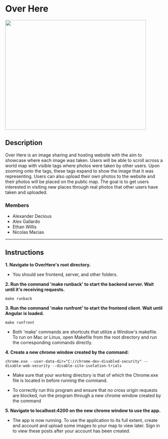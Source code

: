 # Over Here
<img src="https://i.imgur.com/tLoAJlz.png"  width="450" height="350">

## Description
Over Here is an image sharing and hosting website with the aim to showcase where each image was taken. Users will be able to scroll across a world map with visible tags where photos were taken by other users. Upon zooming onto the tags, these tags expand to show the image that it was representing. Users can also upload their own photos to the website and their photos will be placed on the public map. The goal is to get users interested in visiting new places through real photos that other users have taken and uploaded. 

### Members
* Alexander Decious
* Alex Gallardo
* Ethan Willis
* Nicolas Macias

---

## Instructions

**1. Navigate to OverHere's root directory.**

- You should see frontend, server, and other folders.

**2. Run the command 'make runback' to start the backend server. Wait until it's receiving requests.**

`make runback`

**3. Run the command 'make runfront' to start the frontend client. Wait until Angular is loaded.**

`make runfront`

- Both 'make' commands are shortcuts that utilize a Window's makefile. To run on Mac or Linux, open Makefile from the root directory and run the corresponding commands directly.

**4. Create a new chrome window created by the command:**

 `chrome.exe --user-data-dir="C://chrome-dev-disabled-security" --disable-web-security --disable-site-isolation-trials`

- Make sure that your working directory is that of which the Chrome.exe file is located in before running the command. 

- To correctly run this program and ensure that no cross origin requests are blocked, run the program through a new chrome window created by the command

**5. Navigate to localhost:4200 on the new chrome window to use the app.**

- The app is now running. To use the application to its full extent, create and account and upload some images to your map to view later. Sign in to view these posts after your account has been created.
